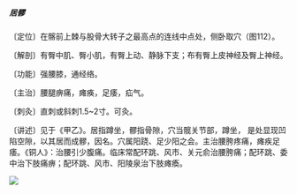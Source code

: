 ##### 居髎

〔定位〕在髂前上棘与股骨大转子之最高点的连线中点处，侧卧取穴（图112）。

〔解剖〕有臀中肌、臀小肌，有臀上动、静脉下支；布有臀上皮神经及臀上神经。

〔功能〕强腰膝，通经络。

〔主治〕腰腿痹痛，瘫痪，足痿，疝气。

〔刺灸〕直刺或斜刺1.5~2寸。可灸。

〔讲述〕见于《甲乙》。居指蹲坐，髎指骨隙，穴当髋关节部，蹲坐， 是处显现凹陷空隙，以其居而成髎，因名。穴属阳跷、足少阳之会。主治腰胯疼痛，瘫疾足痿。《铜人》：治腰引少腹痛。临床常配环跳、风市、关元俞治腰胯痛；配环跳、委中治下肢痛痹；配环跳、风市、阳陵泉治下肢瘫瘓。

![](./img/图112.jpg)
